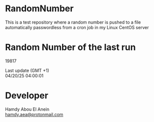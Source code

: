 # RandomNumber    
This is a test repository where a random number is pushed to a file automatically passwordless from a cron job in my Linux CentOS server    
# Random Number of the last run   
19817
      
Last update (GMT +1)    
04/20/25 04:00:01
# Developer    
Hamdy Abou El Anein   
hamdy.aea@protonmail.com
